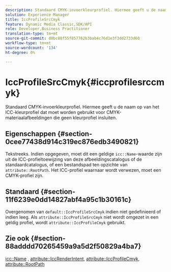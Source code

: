 ```yaml
---
description: Standaard CMYK-invoerkleurprofiel. Hiermee geeft u de naam op van het ICC-kleurprofiel dat moet worden gebruikt voor CMYK-materiaalafbeeldingen die geen kleurprofiel insluiten.
solution: Experience Manager
title: IccProfileSrcCmyk
feature: Dynamic Media Classic,SDK/API
role: Developer,Business Practitioner
translation-type: tm+mt
source-git-commit: d0bc88f55f857762b3bab4c76d1e3f3dd2733d60
workflow-type: tm+mt
source-wordcount: '134'
ht-degree: 0%

---
```



# IccProfileSrcCmyk{#iccprofilesrccmyk}

Standaard CMYK-invoerkleurprofiel. Hiermee geeft u de naam op van het ICC-kleurprofiel dat moet worden gebruikt voor CMYK-materiaalafbeeldingen die geen kleurprofiel insluiten.

## Eigenschappen {#section-0cee77438d914c319ec876edb3490821}

Tekstreeks. Indien opgegeven, moet dit een geldige `icc::Name`-waarde zijn uit de ICC-profieltoewijzing van deze afbeeldingscatalogus of de standaardcatalogus, of een bestandspad ten opzichte van `attribute::RootPath`. Het ICC-profiel waarnaar wordt verwezen, moet een CMYK-profiel zijn.

## Standaard {#section-11f6239e0dd14827abf4a95c1b30161c}

Overgenomen van `default::IccProfileSrcCmyk` indien niet gedefinieerd of indien leeg. Als `attribute::IccProfileSrcCmyk` niet wordt omgezet in een geldig profiel, wordt `attribute::IccProfileCmyk` gebruikt.

## Zie ook {#section-88adddd70265459a9a5d2f50829a4ba7}

[icc::Name](../../../../../ir-api/material-cat/image-rendering-api-ref/c-ir-material-catalog/c-ir-icc-profile-map-reference/r-ir-name-icc.md#reference-7a293ede360e433782575f8f6a562ac2) ,  [attribute::IccRenderIntent](../../../../../ir-api/material-cat/image-rendering-api-ref/c-ir-material-catalog/c-ir-attributes-reference/r-ir-iccrenderintent.md#reference-3b80b7a4c25545a593c5076f318b5c40),  [attribute::IccProfileCmyk](../../../../../ir-api/material-cat/image-rendering-api-ref/c-ir-material-catalog/c-ir-attributes-reference/r-ir-iccprofilecmyk.md#reference-55aead2d924847ffbd1be4c46add7127),  [attribute::RootPath](../../../../../ir-api/material-cat/image-rendering-api-ref/c-ir-material-catalog/c-ir-attributes-reference/r-ir-rootpath.md#reference-a4d7c96b62e14fcbad1740c702f160f3)
